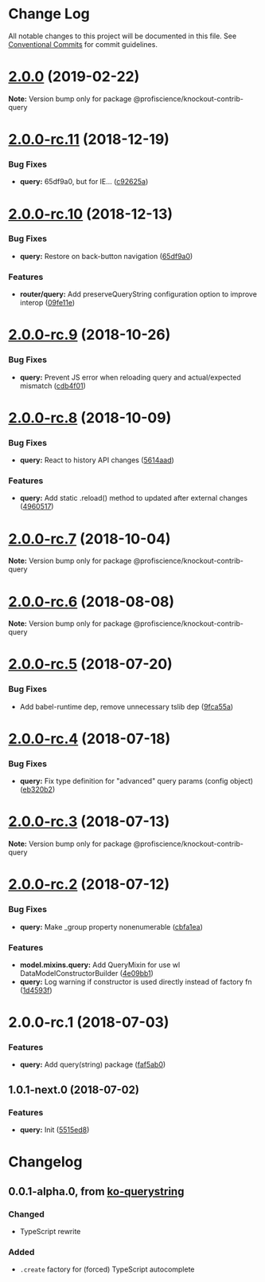 # Change Log

All notable changes to this project will be documented in this file.
See [Conventional Commits](https://conventionalcommits.org) for commit guidelines.

# [2.0.0](https://github.com/Profiscience/knockout-contrib/compare/@profiscience/knockout-contrib-query@2.0.0-rc.11...@profiscience/knockout-contrib-query@2.0.0) (2019-02-22)

**Note:** Version bump only for package @profiscience/knockout-contrib-query

# [2.0.0-rc.11](https://github.com/Profiscience/knockout-contrib/compare/@profiscience/knockout-contrib-query@2.0.0-rc.10...@profiscience/knockout-contrib-query@2.0.0-rc.11) (2018-12-19)

### Bug Fixes

- **query:** 65df9a0, but for IE... ([c92625a](https://github.com/Profiscience/knockout-contrib/commit/c92625a))

# [2.0.0-rc.10](https://github.com/Profiscience/knockout-contrib/compare/@profiscience/knockout-contrib-query@2.0.0-rc.9...@profiscience/knockout-contrib-query@2.0.0-rc.10) (2018-12-13)

### Bug Fixes

- **query:** Restore on back-button navigation ([65df9a0](https://github.com/Profiscience/knockout-contrib/commit/65df9a0))

### Features

- **router/query:** Add preserveQueryString configuration option to improve interop ([09fe11e](https://github.com/Profiscience/knockout-contrib/commit/09fe11e))

# [2.0.0-rc.9](https://github.com/Profiscience/knockout-contrib/compare/@profiscience/knockout-contrib-query@2.0.0-rc.8...@profiscience/knockout-contrib-query@2.0.0-rc.9) (2018-10-26)

### Bug Fixes

- **query:** Prevent JS error when reloading query and actual/expected mismatch ([cdb4f01](https://github.com/Profiscience/knockout-contrib/commit/cdb4f01))

# [2.0.0-rc.8](https://github.com/Profiscience/knockout-contrib/compare/@profiscience/knockout-contrib-query@2.0.0-rc.7...@profiscience/knockout-contrib-query@2.0.0-rc.8) (2018-10-09)

### Bug Fixes

- **query:** React to history API changes ([5614aad](https://github.com/Profiscience/knockout-contrib/commit/5614aad))

### Features

- **query:** Add static .reload() method to updated after external changes ([4960517](https://github.com/Profiscience/knockout-contrib/commit/4960517))

<a name="2.0.0-rc.7"></a>

# [2.0.0-rc.7](https://github.com/Profiscience/knockout-contrib/compare/@profiscience/knockout-contrib-query@2.0.0-rc.6...@profiscience/knockout-contrib-query@2.0.0-rc.7) (2018-10-04)

**Note:** Version bump only for package @profiscience/knockout-contrib-query

<a name="2.0.0-rc.6"></a>

# [2.0.0-rc.6](https://github.com/Profiscience/knockout-contrib/compare/@profiscience/knockout-contrib-query@2.0.0-rc.5...@profiscience/knockout-contrib-query@2.0.0-rc.6) (2018-08-08)

**Note:** Version bump only for package @profiscience/knockout-contrib-query

<a name="2.0.0-rc.5"></a>

# [2.0.0-rc.5](https://github.com/Profiscience/knockout-contrib/compare/@profiscience/knockout-contrib-query@2.0.0-rc.4...@profiscience/knockout-contrib-query@2.0.0-rc.5) (2018-07-20)

### Bug Fixes

- Add babel-runtime dep, remove unnecessary tslib dep ([9fca55a](https://github.com/Profiscience/knockout-contrib/commit/9fca55a))

<a name="2.0.0-rc.4"></a>

# [2.0.0-rc.4](https://github.com/Profiscience/knockout-contrib/compare/@profiscience/knockout-contrib-query@2.0.0-rc.3...@profiscience/knockout-contrib-query@2.0.0-rc.4) (2018-07-18)

### Bug Fixes

- **query:** Fix type definition for "advanced" query params (config object) ([eb320b2](https://github.com/Profiscience/knockout-contrib/commit/eb320b2))

<a name="2.0.0-rc.3"></a>

# [2.0.0-rc.3](https://github.com/Profiscience/knockout-contrib/compare/@profiscience/knockout-contrib-query@2.0.0-rc.2...@profiscience/knockout-contrib-query@2.0.0-rc.3) (2018-07-13)

**Note:** Version bump only for package @profiscience/knockout-contrib-query

<a name="2.0.0-rc.2"></a>

# [2.0.0-rc.2](https://github.com/Profiscience/knockout-contrib/compare/@profiscience/knockout-contrib-query@2.0.0-rc.1...@profiscience/knockout-contrib-query@2.0.0-rc.2) (2018-07-12)

### Bug Fixes

- **query:** Make \_group property nonenumerable ([cbfa1ea](https://github.com/Profiscience/knockout-contrib/commit/cbfa1ea))

### Features

- **model.mixins.query:** Add QueryMixin for use wl DataModelConstructorBuilder ([4e09bb1](https://github.com/Profiscience/knockout-contrib/commit/4e09bb1))
- **query:** Log warning if constructor is used directly instead of factory fn ([1d4593f](https://github.com/Profiscience/knockout-contrib/commit/1d4593f))

<a name="2.0.0-rc.1"></a>

# 2.0.0-rc.1 (2018-07-03)

### Features

- **query:** Add query(string) package ([faf5ab0](https://github.com/Profiscience/knockout-contrib/commit/faf5ab0))

<a name="1.0.1-next.0"></a>

## 1.0.1-next.0 (2018-07-02)

### Features

- **query:** Init ([5515ed8](https://github.com/Profiscience/knockout-contrib/commit/5515ed8))

# Changelog

## 0.0.1-alpha.0, from [ko-querystring](https://github.com/Profiscience/ko-querystring)

### Changed

- TypeScript rewrite

### Added

- `.create` factory for (forced) TypeScript autocomplete
